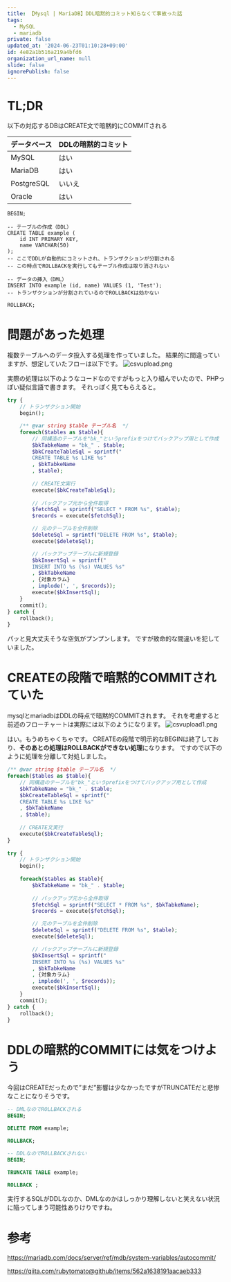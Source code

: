 ```yaml
---
title: 【Mysql | MariaDB】DDL暗黙的コミット知らなくて事故った話
tags:
  - MySQL
  - mariadb
private: false
updated_at: '2024-06-23T01:10:28+09:00'
id: 4e82a1b516a219a4bfd6
organization_url_name: null
slide: false
ignorePublish: false
---
```

# TL;DR
以下の対応するDBはCREATE文で暗黙的にCOMMITされる

| データベース | DDLの暗黙的コミット |
|------------------------|-------------------|
| MySQL                  | はい              |
| MariaDB                | はい              |
| PostgreSQL             | いいえ            |
| Oracle                 | はい              |

```sql:mariadb
BEGIN;

-- テーブルの作成（DDL）
CREATE TABLE example (
    id INT PRIMARY KEY,
    name VARCHAR(50)
);
-- ここでDDLが自動的にコミットされ、トランザクションが分割される
-- この時点でROLLBACKを実行してもテーブル作成は取り消されない

-- データの挿入（DML）
INSERT INTO example (id, name) VALUES (1, 'Test');
-- トランザクションが分割されているのでROLLBACKは効かない

ROLLBACK;
```

# 問題があった処理
複数テーブルへのデータ投入する処理を作っていました。
結果的に間違っていますが、想定していたフローは以下です。
![csvupload.png](https://qiita-image-store.s3.ap-northeast-1.amazonaws.com/0/855584/f8876991-c757-3281-75bb-d343e0557f6e.png)

実際の処理は以下のようなコードなのですがもっと入り組んでいたので、PHPっぽい疑似言語で書きます。
それっぽく見てもらえると。

```php
try {
    // トランザクション開始
    begin();

    /** @var string $table テーブル名  */
    foreach($tables as $table){
        // 同構造のテーブルを"bk_"というprefixをつけてバックアップ用として作成
        $bkTabkeName = "bk_" . $table;
        $bkCreateTableSql = sprintf("
        CREATE TABLE %s LIKE %s"
        , $bkTabkeName
        , $table);
        
        // CREATE文実行
        execute($bkCreateTableSql);
    
        // バックアップ元から全件取得
        $fetchSql = sprintf("SELECT * FROM %s", $table);
        $records = execute($fetchSql);

        // 元のテーブルを全件削除
        $deleteSql = sprintf("DELETE FROM %s", $table);
        execute($deleteSql);

        // バックアップテーブルに新規登録
        $bkInsertSql = sprintf("
        INSERT INTO %s (%s) VALUES %s"
        , $bkTabkeName
        , {対象カラム}
        , implode(', ', $records));
        execute($bkInsertSql);
    }
    commit();
} catch {
    rollback();
}
```

パッと見大丈夫そうな空気がプンプンします。
ですが致命的な間違いを犯していました。

# CREATEの段階で暗黙的COMMITされていた
mysqlとmariadbはDDLの時点で暗黙的COMMITされます。
それを考慮すると前述のフローチャートは実際には以下のようになります。
![csvupload1.png](https://qiita-image-store.s3.ap-northeast-1.amazonaws.com/0/855584/6941970d-a6f2-d904-7418-295ba97f6b8b.png)

はい。もうめちゃくちゃです。
CREATEの段階で明示的なBEGINは終了しており、**そのあとの処理はROLLBACKができない処理**になります。
ですので以下のように処理を分離して対処しました。

```php
/** @var string $table テーブル名  */
foreach($tables as $table){
    // 同構造のテーブルを"bk_"というprefixをつけてバックアップ用として作成
    $bkTabkeName = "bk_" . $table;
    $bkCreateTableSql = sprintf("
    CREATE TABLE %s LIKE %s"
    , $bkTabkeName
    , $table);
    
    // CREATE文実行
    execute($bkCreateTableSql);
}
    
try {
    // トランザクション開始
    begin();
        
    foreach($tables as $table){
        $bkTabkeName = "bk_" . $table;
        
        // バックアップ元から全件取得
        $fetchSql = sprintf("SELECT * FROM %s", $bkTabkeName);
        $records = execute($fetchSql);

        // 元のテーブルを全件削除
        $deleteSql = sprintf("DELETE FROM %s", $table);
        execute($deleteSql);

        // バックアップテーブルに新規登録
        $bkInsertSql = sprintf("
        INSERT INTO %s (%s) VALUES %s"
        , $bkTabkeName
        , {対象カラム}
        , implode(', ', $records));
        execute($bkInsertSql);
    }
    commit();
} catch {
    rollback();
}
```

# DDLの暗黙的COMMITには気をつけよう
今回はCREATEだったので”まだ”影響は少なかったですがTRUNCATEだと悲惨なことになりそうです。

```sql
-- DMLなのでROLLBACKされる
BEGIN;

DELETE FROM example;

ROLLBACK;
```

```sql
-- DDLなのでROLLBACKされない
BEGIN;

TRUNCATE TABLE example;

ROLLBACK ;
```

実行するSQLがDDLなのか、DMLなのかはしっかり理解しないと笑えない状況に陥ってしまう可能性ありけりですね。

# 参考
https://mariadb.com/docs/server/ref/mdb/system-variables/autocommit/

https://qiita.com/rubytomato@github/items/562a1638191aacaeb333
